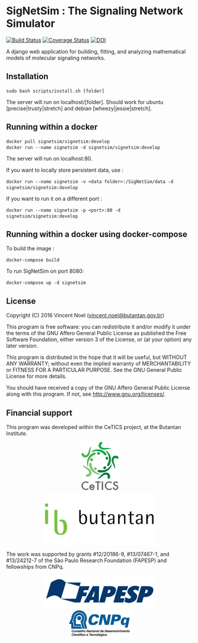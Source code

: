 # SigNetSim : The Signaling Network Simulator
[![Build Status](https://travis-ci.org/vincent-noel/SigNetSim.svg?branch=develop)](https://travis-ci.org/vincent-noel/SigNetSim)
[![Coverage Status](https://coveralls.io/repos/github/vincent-noel/SigNetSim/badge.svg?branch=develop)](https://coveralls.io/github/vincent-noel/SigNetSim?branch=develop)
[![DOI](https://zenodo.org/badge/20701382.svg)](https://zenodo.org/badge/latestdoi/20701382)


A django web application for building, fitting, and analyzing mathematical models of molecular signaling networks.


## Installation

	sudo bash scripts/install.sh [folder]

The server will run on localhost/[folder].
Should work for ubuntu [precise|trusty|stretch] and debian [wheezy|jessie|stretch].


## Running within a docker

	docker pull signetsim/signetsim:develop
	docker run --name signetsim -d signetsim/signetsim:develop

The server will run on localhost:80.

If you want to locally store persistent data, use :

    docker run --name signetsim -v <data folder>:/SigNetSim/data -d signetsim/signetsim:develop

If you want to run it on a different port :

    docker run --name signetsim -p <port>:80 -d signetsim/signetsim:develop

## Running within a docker using docker-compose 

To build the image : 
    
    docker-compose build
    
To run SigNetSim on port 8080:

    docker-compose up -d signetsim
    

## License

Copyright (C) 2016 Vincent Noel (vincent.noel@butantan.gov.br)

This program is free software: you can redistribute it and/or modify it under the terms of the GNU Affero General Public License as published the Free Software Foundation, either version 3 of the License, or (at your option) any later version.

This program is distributed in the hope that it will be useful, but WITHOUT ANY WARRANTY; without even the implied warranty of MERCHANTABILITY or FITNESS FOR A PARTICULAR PURPOSE.  See the GNU General Public License for more details.

You should have received a copy of the GNU Affero General Public License along with this program. If not, see <http://www.gnu.org/licenses/>.


## Financial support

This program was developed within the CeTICS project, at the Butantan Institute.

<p align="center">
	<a href="http://cetics.butantan.gov.br"><img src="docs/logos/cetics.png" align="middle" hspace="50"></a>
	<a href="http://www.butantan.gov.br"><img src="docs/logos/butantan.png" width="300" align="middle" hspace="50"></a>
</p>

The work was supported by grants #12/20186-9, #13/07467-1, and #13/24212-7 of the São Paulo Research Foundation (FAPESP) and fellowships from CNPq.


<p align="center">
	<a href="http://www.fapesp.br"><img src="docs/logos/FAPESP.jpg" width="300" align="middle" hspace="50"></a>
	<a href="http://cnpq.br"><img src="docs/logos/CNPq.jpg" width="175" align="middle" hspace="50"></a>
</p>
